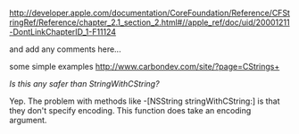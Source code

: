 http://developer.apple.com/documentation/CoreFoundation/Reference/CFStringRef/Reference/chapter_2.1_section_2.html#//apple_ref/doc/uid/20001211-DontLinkChapterID_1-F11124
 
and add any comments here...

some simple examples http://www.carbondev.com/site/?page=CStrings+

*Is this any safer than StringWithCString?*

Yep.  The problem with methods like     -[NSString stringWithCString:] is that they don't specify encoding.  This function does take an encoding argument.
